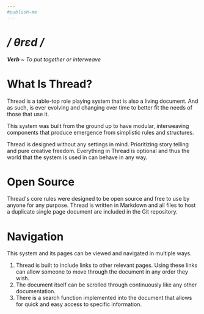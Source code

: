 ```yaml
---
#publish-me
---
```

# */ θrɛd /* 
***Verb** ~ To put together or interweave*
# What Is Thread?
Thread is a table-top role playing system that is also a living document. And as such, is ever evolving and changing over time to better fit the needs of those that use it.

This system was built from the ground up to have modular, interweaving components that produce emergence from simplistic rules and structures.

Thread is designed without any settings in mind. Prioritizing story telling and pure creative freedom. Everything in Thread is optional and thus the world that the system is used in can behave in any way.
# Open Source
Thread's core rules were designed to be open source and free to use by anyone for any purpose. Thread is written in Markdown and all files to host a duplicate single page document are included in the Git repository.
# Navigation
This system and its pages can be viewed and navigated in multiple ways.

1. Thread is built to include links to other relevant pages. Using these links can allow someone to move through the document in any order they wish.
2. The document itself can be scrolled through continuously like any other documentation.
3. There is a search function implemented into the document that allows for quick and easy access to specific information.